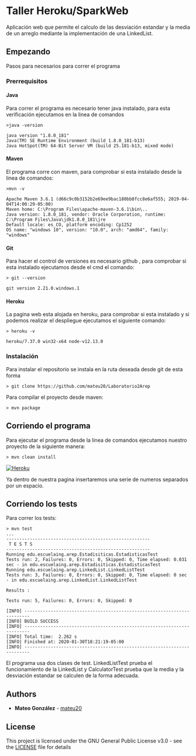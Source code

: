 # Taller Heroku/SparkWeb

Aplicación web que permite el calculo de las desviación estandar y la media de un arreglo mediante la implementación de una LinkedList.

## Empezando

Pasos para necesarios para correr el programa 

### Prerrequisitos

#### Java
 Para correr el programa es necesario tener java instalado, para esta verificación ejecutamos en la linea de comandos

```
>java -version

java version "1.8.0_181"
Java(TM) SE Runtime Environment (build 1.8.0_181-b13)
Java HotSpot(TM) 64-Bit Server VM (build 25.181-b13, mixed mode)
```

#### Maven
El programa corre con maven, para comprobar si esta instalado desde la linea de comandos:

```
>mvn -v

Apache Maven 3.6.1 (d66c9c0b3152b2e69ee9bac180bb8fcc8e6af555; 2019-04-04T14:00:29-05:00)
Maven home: C:\Program Files\apache-maven-3.6.1\bin\..
Java version: 1.8.0_181, vendor: Oracle Corporation, runtime: C:\Program Files\Java\jdk1.8.0_181\jre
Default locale: es_CO, platform encoding: Cp1252
OS name: "windows 10", version: "10.0", arch: "amd64", family: "windows"
```

#### Git
Para hacer el control de versiones es necesario github , para comprobar si esta instalado ejecutamos desde el cmd el comando:

```
> git --version

git version 2.21.0.windows.1
```

#### Heroku
La pagina web esta alojada en heroku, para comprobar si esta instalado y si podemos realizar el despliegue ejecutamos el siguiente comando:

```
> heroku -v

heroku/7.37.0 win32-x64 node-v12.13.0

```

### Instalación

Para instalar el repositorio se instala en la ruta deseada desde git de esta forma

```
> git clone https://github.com/mateu20/Laboratorio2Arep

```
Para compilar el proyecto desde maven:

```
> mvn package
```
## Corriendo el programa
Para ejecutar el programa desde la linea de comandos ejecutamos nuestro proyecto de la siguiente manera:
```
> mvn clean install
```
[![Heroku](https://camo.githubusercontent.com/be46aee4f8d55e322c3e7db60ea23a4deb5427c9/68747470733a2f2f6865726f6b752d62616467652e6865726f6b756170702e636f6d2f3f6170703d6865726f6b752d6261646765)](warm-everglades-04140)

Ya dentro de nuestra pagina insertaremos una serie de numeros separados por un espacio.


## Corriendo los tests

Para correr los tests:

```
> mvn test
...
-------------------------------------------------------
 T E S T S
-------------------------------------------------------
Running edu.escuelaing.arep.Estadisiticas.EstadisticasTest
Tests run: 2, Failures: 0, Errors: 0, Skipped: 0, Time elapsed: 0.031 sec - in edu.escuelaing.arep.Estadisiticas.EstadisticasTest
Running edu.escuelaing.arep.LinkedList.LinkedListTest
Tests run: 3, Failures: 0, Errors: 0, Skipped: 0, Time elapsed: 0 sec - in edu.escuelaing.arep.LinkedList.LinkedListTest

Results :

Tests run: 5, Failures: 0, Errors: 0, Skipped: 0

[INFO] ------------------------------------------------------------------------
[INFO] BUILD SUCCESS
[INFO] ------------------------------------------------------------------------
[INFO] Total time:  2.262 s
[INFO] Finished at: 2020-01-30T18:21:19-05:00
[INFO] ------------------------------------------------------------------------
```

El programa usa dos clases de test. LinkedListTest prueba el funcionamiento de la LinkedList y CalculatorTest prueba que la media y la desviación estandar se calculen de la forma adecuada.


## Authors

* **Mateo González**  - [mateu20](https://github.com/mateu20)

## License

This project is licensed under the GNU General Public License v3.0 - see the [LICENSE](LICENSE) file for details
